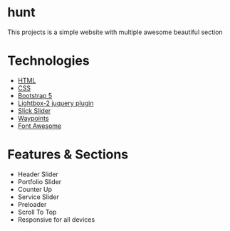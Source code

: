 # hunt
This projects is a simple website with multiple awesome beautiful section

# Technologies
* <a href="https://en.wikipedia.org/wiki/HTML">HTML</a>
* <a href="https://en.wikipedia.org/wiki/CSS">CSS</a>
* <a href="https://getbootstrap.com/docs/5.0/getting-started/introduction/">Bootstrap 5</a>
* <a href="https://lokeshdhakar.com/projects/lightbox2/">Lightbox-2 juquery plugin</a>
* <a href="https://kenwheeler.github.io/slick/">Slick Slider</a>
* <a href="https://github.com/imakewebthings/waypoints">Waypoints</a>
* <a href="https://fontawesome.com/">Font Awesome</a>

# Features & Sections
* Header Slider
* Portfolio Slider
* Counter Up
* Service Slider
* Preloader
* Scroll To Top
* Responsive for all devices